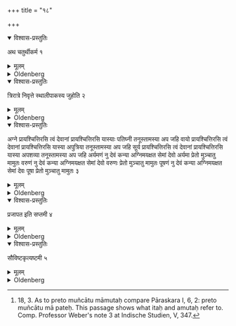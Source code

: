 +++
title = "१८"

+++


<details open><summary>विश्वास-प्रस्तुतिः</summary>

अथ चतुर्थीकर्म १
</details>

<details><summary>मूलम्</summary>

अथ चतुर्थीकर्म १
</details>

<details><summary>Oldenberg</summary>

1. Now the rites of the fourth day.

</details>

<details open><summary>विश्वास-प्रस्तुतिः</summary>

त्रिरात्रे निवृत्ते स्थालीपाकस्य जुहोति २
</details>

<details><summary>मूलम्</summary>

त्रिरात्रे निवृत्ते स्थालीपाकस्य जुहोति २
</details>

<details><summary>Oldenberg</summary>

2. When the three nights have elapsed, he makes offerings of cooked food (with the texts),

</details>

<details open><summary>विश्वास-प्रस्तुतिः</summary>

अग्ने प्रायश्चित्तिरसि त्वं देवानां प्रायश्चित्तिरसि यास्याः पतिघ्नी तनूस्तामस्या अप जहि वायो प्रायश्चित्तिरसि त्वं देवानां प्रायश्चित्तिरसि यास्या अपुत्रिया तनूस्तामस्या अप जहि सूर्य प्रायश्चित्तिरसि त्वं देवानां प्रायश्चित्तिरसि यास्या अपशव्या तनूस्तामस्या अप जहि अर्यमणं नु देवं कन्या अग्निमयक्षत सेमां देवो अर्यमा प्रेतो मुञ्चातु मामुतः वरुणं नु देवं कन्या अग्निमयक्षत सेमां देवो वरुणः प्रेतो मुञ्चातु मामुतः पूषणं नु देवं कन्या अग्निमयक्षत सेमां देवः पूषा प्रेतो मुञ्चातु मामुतः ३
</details>

<details><summary>मूलम्</summary>

अग्ने प्रायश्चित्तिरसि त्वं देवानां प्रायश्चित्तिरसि यास्याः पतिघ्नी तनूस्तामस्या अप जहि वायो प्रायश्चित्तिरसि त्वं देवानां प्रायश्चित्तिरसि यास्या अपुत्रिया तनूस्तामस्या अप जहि सूर्य प्रायश्चित्तिरसि त्वं देवानां प्रायश्चित्तिरसि यास्या अपशव्या तनूस्तामस्या अप जहि अर्यमणं नु देवं कन्या अग्निमयक्षत सेमां देवो अर्यमा प्रेतो मुञ्चातु मामुतः वरुणं नु देवं कन्या अग्निमयक्षत सेमां देवो वरुणः प्रेतो मुञ्चातु मामुतः पूषणं नु देवं कन्या अग्निमयक्षत सेमां देवः पूषा प्रेतो मुञ्चातु मामुतः ३
</details>

<details><summary>Oldenberg</summary>

3 [^1] . 'Agni! Thou art expiation; thou art the expiation of the gods. What substance dwells in her that brings death to her husband, that drive away from her.

[^1]:  18, 3. As to preto muñcātu māmutaḥ compare Pāraskara I, 6, 2: preto muñcātu mā pateḥ. This passage shows what itaḥ and amutaḥ refer to. Comp. Professor Weber's note 3 at Indische Studien, V, 347.

'Vāyu! Thou art expiation; thou art the expiation of the gods. What substance dwells in her that brings sonlessness, that drive away from her.

'Sūrya! Thou art expiation; thou art the expiation of the gods. What substance dwells in her that brings destruction to the cattle, that drive away from her.

'To god Aryaman the girls have made sacrifice, to Agni; may he, god Aryaman, loosen her from this, and not from that place.

'To god Varuṇa the girls have made sacrifice, to Agni; may he, god Varuṇa, &c.

'To god Pūṣan the girls have made sacrifice, to Agni; may he, god Pūṣan, &c.'

</details>

<details open><summary>विश्वास-प्रस्तुतिः</summary>

प्रजापत इति सप्तमी ४
</details>

<details><summary>मूलम्</summary>

प्रजापत इति सप्तमी ४
</details>

<details><summary>Oldenberg</summary>

4. The seventh oblation with the verse, 'Prajāpati' (Rig-veda X, 121, 10).

</details>

<details open><summary>विश्वास-प्रस्तुतिः</summary>

सौविष्टकृत्यष्टमी ५
</details>

<details><summary>मूलम्</summary>

सौविष्टकृत्यष्टमी ५
</details>

<details><summary>Oldenberg</summary>

5. The eighth to (Agni) Sviṣṭakṛt.

</details>
